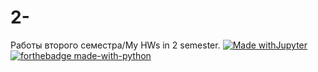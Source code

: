 # 2-
Работы второго семестра/My HWs in 2 semester.
[![Made withJupyter](https://img.shields.io/badge/Made%20with-Jupyter-orange?style=for-the-badge&logo=Jupyter)](https://jupyter.org/try)
[![forthebadge made-with-python](http://ForTheBadge.com/images/badges/made-with-python.svg)](https://www.python.org/)
